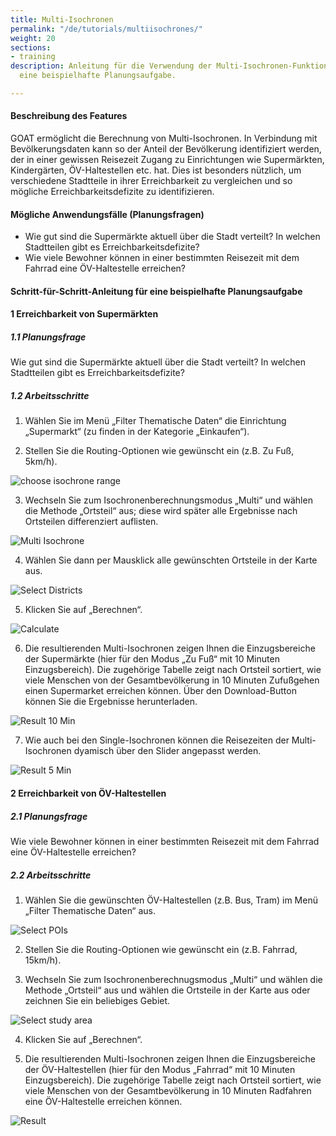 ```yaml
---
title: Multi-Isochronen
permalink: "/de/tutorials/multiisochrones/"
weight: 20
sections:
- training
description: Anleitung für die Verwendung der Multi-Isochronen-Funktion in GOAT für
  eine beispielhafte Planungsaufgabe.

---
```

#### Beschreibung des Features

GOAT ermöglicht die Berechnung von Multi-Isochronen. In Verbindung mit Bevölkerungsdaten kann so der Anteil der Bevölkerung identifiziert werden, der in einer gewissen Reisezeit Zugang zu Einrichtungen wie Supermärkten, Kindergärten, ÖV-Haltestellen etc. hat. Dies ist besonders nützlich, um verschiedene Stadtteile in ihrer Erreichbarkeit zu vergleichen und so mögliche Erreichbarkeitsdefizite zu identifizieren.

#### Mögliche Anwendungsfälle (Planungsfragen)

* Wie gut sind die Supermärkte aktuell über die Stadt verteilt? In welchen Stadtteilen gibt es Erreichbarkeitsdefizite?
* Wie viele Bewohner können in einer bestimmten Reisezeit mit dem Fahrrad eine ÖV-Haltestelle erreichen?

#### Schritt-für-Schritt-Anleitung für eine beispielhafte Planungsaufgabe

#### 1 Erreichbarkeit von Supermärkten

##### 1.1 Planungsfrage

Wie gut sind die Supermärkte aktuell über die Stadt verteilt? In welchen Stadtteilen gibt es Erreichbarkeitsdefizite?

##### 1.2 Arbeitsschritte

1. Wählen Sie im Menü „Filter Thematische Daten“ die Einrichtung „Supermarkt“ (zu finden in der Kategorie „Einkaufen“).

2. Stellen Sie die Routing-Optionen wie gewünscht ein (z.B. Zu Fuß, 5km/h).

<img src="/images/tutorials/Multiisochrones/Multi_isochrone_1.2.2_select_option_de.webp"  alt="choose isochrone range" style="max-height:220px;"/>

3. Wechseln Sie zum Isochronenberechnungsmodus „Multi“ und wählen die Methode „Ortsteil“ aus; diese wird später alle Ergebnisse nach Ortsteilen differenziert auflisten.

<img src="/images/tutorials/Multiisochrones/Multi_isochrone_1.2.3_select_option_de.webp"  alt="Multi Isochrone" style="max-height:200px;"/>

4. Wählen Sie dann per Mausklick alle gewünschten Ortsteile in der Karte aus.

<img src="/images/tutorials/Multiisochrones/Multi_isochrone_1.2.4_select_studyarea_de.webp"  alt="Select Districts"/>

5. Klicken Sie auf „Berechnen“.

<img src="/images/tutorials/Multiisochrones/Multi_isochrone_1.2.5_calculate_De.webp"  alt="Calculate" style="max-height:205px;"/>

6. Die resultierenden Multi-Isochronen zeigen Ihnen die Einzugsbereiche der Supermärkte (hier für den Modus „Zu Fuß“ mit 10 Minuten Einzugsbereich). Die zugehörige Tabelle zeigt nach Ortsteil sortiert, wie viele Menschen von der Gesamtbevölkerung in 10 Minuten Zufußgehen einen Supermarket erreichen können. Über den Download-Button können Sie die Ergebnisse herunterladen.

<img src="/images/tutorials/Multiisochrones/Multi_isochrone_1.2.6_10minutes_de.webp"  alt="Result 10 Min" />

7. Wie auch bei den Single-Isochronen können die Reisezeiten der Multi-Isochronen dyamisch über den Slider angepasst werden.

<img src="/images/tutorials/Multiisochrones/Multi_isochrone_1.2.6_5minutes_de.webp"  alt="Result 5 Min" />

#### 2 Erreichbarkeit von ÖV-Haltestellen

##### 2.1 Planungsfrage

Wie viele Bewohner können in einer bestimmten Reisezeit mit dem Fahrrad eine ÖV-Haltestelle erreichen?

##### 2.2 Arbeitsschritte

1. Wählen Sie die gewünschten ÖV-Haltestellen (z.B. Bus, Tram) im Menü „Filter Thematische Daten“ aus.

<img src="/images/tutorials/Multiisochrones/Multi_isochrone_2.1.2_select_transportation_de.webp"  alt="Select POIs" />
   
2. Stellen Sie die Routing-Optionen wie gewünscht ein (z.B. Fahrrad, 15km/h).
   
3. Wechseln Sie zum Isochronenberechnugsmodus „Multi“ und wählen die Methode „Ortsteil“ aus und wählen die Ortsteile in der Karte aus oder zeichnen Sie ein beliebiges Gebiet.

<img src="/images/tutorials/Multiisochrones/Multi_isochrone_2.1.3_select_study_area_De.webp"  alt="Select study area" />
   
4. Klicken Sie auf „Berechnen“.
   
5. Die resultierenden Multi-Isochronen zeigen Ihnen die Einzugsbereiche der ÖV-Haltestellen (hier für den Modus „Fahrrad“ mit 10 Minuten Einzugsbereich). Die zugehörige Tabelle zeigt nach Ortsteil sortiert, wie viele Menschen von der Gesamtbevölkerung in 10 Minuten Radfahren eine ÖV-Haltestelle erreichen können.

<img src="/images/tutorials/Multiisochrones/Multi_isochrone_2.1.4_calculation_de.webp"  alt="Result" />
